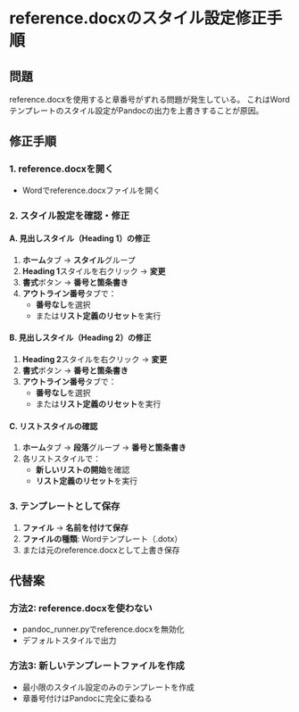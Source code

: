 # reference.docxのスタイル設定修正手順

## 問題
reference.docxを使用すると章番号がずれる問題が発生している。
これはWordテンプレートのスタイル設定がPandocの出力を上書きすることが原因。

## 修正手順

### 1. reference.docxを開く
- Wordでreference.docxファイルを開く

### 2. スタイル設定を確認・修正

#### A. 見出しスタイル（Heading 1）の修正
1. **ホーム**タブ → **スタイル**グループ
2. **Heading 1**スタイルを右クリック → **変更**
3. **書式**ボタン → **番号と箇条書き**
4. **アウトライン番号**タブで：
   - **番号なし**を選択
   - または**リスト定義のリセット**を実行

#### B. 見出しスタイル（Heading 2）の修正
1. **Heading 2**スタイルを右クリック → **変更**
2. **書式**ボタン → **番号と箇条書き**
3. **アウトライン番号**タブで：
   - **番号なし**を選択
   - または**リスト定義のリセット**を実行

#### C. リストスタイルの確認
1. **ホーム**タブ → **段落**グループ → **番号と箇条書き**
2. 各リストスタイルで：
   - **新しいリストの開始**を確認
   - **リスト定義のリセット**を実行

### 3. テンプレートとして保存
1. **ファイル** → **名前を付けて保存**
2. **ファイルの種類**: Wordテンプレート（.dotx）
3. または元のreference.docxとして上書き保存

## 代替案

### 方法2: reference.docxを使わない
- pandoc_runner.pyでreference.docxを無効化
- デフォルトスタイルで出力

### 方法3: 新しいテンプレートファイルを作成
- 最小限のスタイル設定のみのテンプレートを作成
- 章番号付けはPandocに完全に委ねる
